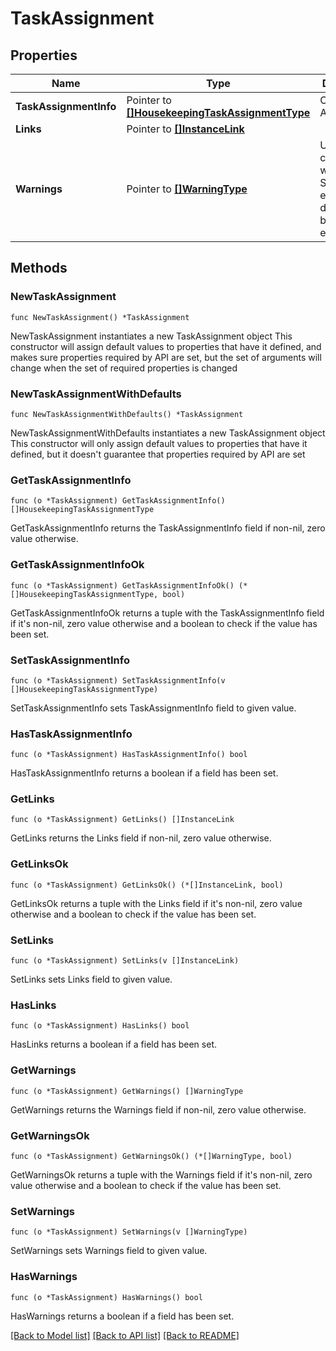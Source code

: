 # TaskAssignment

## Properties

Name | Type | Description | Notes
------------ | ------------- | ------------- | -------------
**TaskAssignmentInfo** | Pointer to [**[]HousekeepingTaskAssignmentType**](HousekeepingTaskAssignmentType.md) | Collection of Assignments | [optional] 
**Links** | Pointer to [**[]InstanceLink**](InstanceLink.md) |  | [optional] 
**Warnings** | Pointer to [**[]WarningType**](WarningType.md) | Used in conjunction with the Success element to define a business error. | [optional] 

## Methods

### NewTaskAssignment

`func NewTaskAssignment() *TaskAssignment`

NewTaskAssignment instantiates a new TaskAssignment object
This constructor will assign default values to properties that have it defined,
and makes sure properties required by API are set, but the set of arguments
will change when the set of required properties is changed

### NewTaskAssignmentWithDefaults

`func NewTaskAssignmentWithDefaults() *TaskAssignment`

NewTaskAssignmentWithDefaults instantiates a new TaskAssignment object
This constructor will only assign default values to properties that have it defined,
but it doesn't guarantee that properties required by API are set

### GetTaskAssignmentInfo

`func (o *TaskAssignment) GetTaskAssignmentInfo() []HousekeepingTaskAssignmentType`

GetTaskAssignmentInfo returns the TaskAssignmentInfo field if non-nil, zero value otherwise.

### GetTaskAssignmentInfoOk

`func (o *TaskAssignment) GetTaskAssignmentInfoOk() (*[]HousekeepingTaskAssignmentType, bool)`

GetTaskAssignmentInfoOk returns a tuple with the TaskAssignmentInfo field if it's non-nil, zero value otherwise
and a boolean to check if the value has been set.

### SetTaskAssignmentInfo

`func (o *TaskAssignment) SetTaskAssignmentInfo(v []HousekeepingTaskAssignmentType)`

SetTaskAssignmentInfo sets TaskAssignmentInfo field to given value.

### HasTaskAssignmentInfo

`func (o *TaskAssignment) HasTaskAssignmentInfo() bool`

HasTaskAssignmentInfo returns a boolean if a field has been set.

### GetLinks

`func (o *TaskAssignment) GetLinks() []InstanceLink`

GetLinks returns the Links field if non-nil, zero value otherwise.

### GetLinksOk

`func (o *TaskAssignment) GetLinksOk() (*[]InstanceLink, bool)`

GetLinksOk returns a tuple with the Links field if it's non-nil, zero value otherwise
and a boolean to check if the value has been set.

### SetLinks

`func (o *TaskAssignment) SetLinks(v []InstanceLink)`

SetLinks sets Links field to given value.

### HasLinks

`func (o *TaskAssignment) HasLinks() bool`

HasLinks returns a boolean if a field has been set.

### GetWarnings

`func (o *TaskAssignment) GetWarnings() []WarningType`

GetWarnings returns the Warnings field if non-nil, zero value otherwise.

### GetWarningsOk

`func (o *TaskAssignment) GetWarningsOk() (*[]WarningType, bool)`

GetWarningsOk returns a tuple with the Warnings field if it's non-nil, zero value otherwise
and a boolean to check if the value has been set.

### SetWarnings

`func (o *TaskAssignment) SetWarnings(v []WarningType)`

SetWarnings sets Warnings field to given value.

### HasWarnings

`func (o *TaskAssignment) HasWarnings() bool`

HasWarnings returns a boolean if a field has been set.


[[Back to Model list]](../README.md#documentation-for-models) [[Back to API list]](../README.md#documentation-for-api-endpoints) [[Back to README]](../README.md)


